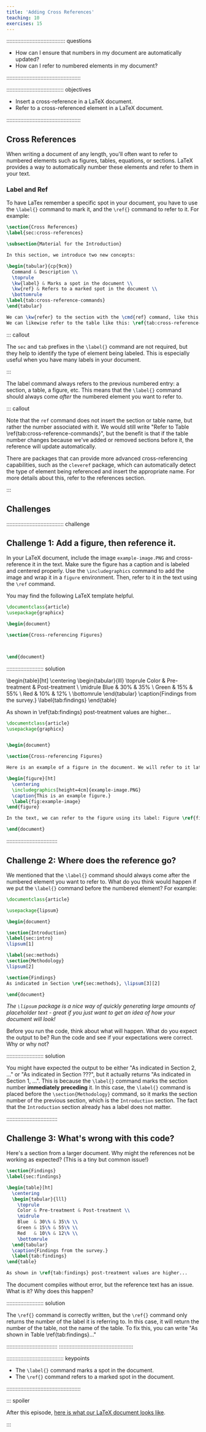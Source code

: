 ```yaml
---
title: 'Adding Cross References'
teaching: 10
exercises: 15
---
```


:::::::::::::::::::::::::::::::::::::: questions

- How can I ensure that numbers in my document are automatically updated?
- How can I refer to numbered elements in my document?

::::::::::::::::::::::::::::::::::::::::::::::::

::::::::::::::::::::::::::::::::::::: objectives

- Insert a cross-reference in a LaTeX document.
- Refer to a cross-referenced element in a LaTeX document.

::::::::::::::::::::::::::::::::::::::::::::::::

## Cross References

When writing a document of any length, you'll often want to refer to numbered elements such as
figures, tables, equations, or sections. LaTeX provides a way to automatically number these elements
and refer to them in your text.

### Label and Ref

To have LaTex remember a specific spot in your document, you have to use the `\label{}` command to
mark it, and the `\ref{}` command to refer to it. For example:

```latex
\section{Cross References}
\label{sec:cross-references}

\subsection{Material for the Introduction}

In this section, we introduce two new concepts:

\begin{tabular}{cp{9cm}}
  Command & Description \\
  \toprule
  \kw{label} & Marks a spot in the document \\
  \kw{ref} & Refers to a marked spot in the document \\
  \bottomrule
\label{tab:cross-reference-commands}
\end{tabular}

We can \kw{refer} to the section with the \cmd{ref} command, like this: \ref{sec:cross-references}.
We can likewise refer to the table like this: \ref{tab:cross-reference-commands}.
```

::: callout

The `sec` and `tab` prefixes in the `\label{}` command are not required, but they help to identify
the type of element being labeled. This is especially useful when you have many labels in your
document.

:::

The label command always refers to the previous numbered entry: a section, a table, a figure, etc.
This means that the `\label{}` command should always come *after* the numbered element you want to
refer to.

::: callout

Note that the `ref` command does not insert the section or table name, but rather the number
associated with it. We would still write "Refer to Table \ref{tab:cross-reference-commands}", but
the benefit is that if the table number changes because we've added or removed sections before it,
the reference will update automatically.

There are packages that can provide more advanced cross-referencing capabilities, such as the
`cleveref` package, which can automatically detect the type of element being referenced and insert
the appropriate name. For more details about this, refer to the references section.

:::

## Challenges

::::::::::::::::::::::::::::::::::::: challenge

## Challenge 1: Add a figure, then reference it.

In your LaTeX document, include the image `example-image.PNG` and cross-reference it in the text. Make sure the figure has a caption and is labeled and centered properly.
Use the `\includegraphics` command to add the image and wrap it in a `figure` environment.
Then, refer to it in the text using the `\ref` command.

You may find the following LaTeX template helpful.

```latex
\documentclass{article}
\usepackage{graphicx}

\begin{document}

\section{Cross-referencing Figures}



\end{document}
```


:::::::::::::::::::::::: solution

\begin{table}[ht]
  \centering
  \begin{tabular}{lll}
    \toprule
    Color & Pre-treatment & Post-treatment \\
    \midrule
    Blue  & 30\% & 35\% \\
    Green & 15\% & 55\% \\
    Red   & 10\% & 12\% \\
    \bottomrule
  \end{tabular}
  \caption{Findings from the survey.}
  \label{tab:findings}
\end{table}

As shown in \ref{tab:findings} post-treatment values are higher...

```latex
\documentclass{article}
\usepackage{graphicx}


\begin{document}

\section{Cross-referencing Figures}

Here is an example of a figure in the document. We will refer to it later in the text.

\begin{figure}[ht]
  \centering
  \includegraphics[height=4cm]{example-image.PNG}
  \caption{This is an example figure.}
  \label{fig:example-image}
\end{figure}

In the text, we can refer to the figure using its label: Figure \ref{fig:example-image}.

\end{document}
```

:::::::::::::::::::::::::::::::::


## Challenge 2: Where does the reference go?

We mentioned that the `\label{}` command should always come after the numbered element you want to
refer to. What do you think would happen if we put the `\label{}` command before the numbered
element? For example:

```latex
\documentclass{article}

\usepackage{lipsum}

\begin{document}

\section{Introduction}
\label{sec:intro}
\lipsum[1]

\label{sec:methods}
\section{Methodology}
\lipsum[2]

\section{Findings}
As indicated in Section \ref{sec:methods}, \lipsum[3][2]

\end{document}
```

*The `\lipsum` package is a nice way of quickly generating large amounts of placeholder text -
great if you just want to get an idea of how your document will look!*

Before you run the code, think about what will happen. What do you expect the output to be?
Run the code and see if your expectations were correct. Why or why not?

:::::::::::::::::::::::: solution

You might have expected the output to be either "As indicated in Section 2, ..." or "As indicated
in Section ???", but it actually returns "As indicated in Section 1, ...". This is because the
`\label{}` command marks the section number **immediately preceding** it. In this case, the
`\label{}` command is placed before the `\section{Methodology}` command, so it marks the section
number of the previous section, which is the `Introduction` section. The fact that the
`Introduction` section already has a label does not matter.

:::::::::::::::::::::::::::::::::


## Challenge 3: What's wrong with this code?

Here's a section from a larger document. Why might the references not be working as expected? (This
is a tiny but common issue!)

```latex
\section{Findings}
\label{sec:findings}

\begin{table}[ht]
  \centering
  \begin{tabular}{lll}
    \toprule
    Color & Pre-treatment & Post-treatment \\
    \midrule
    Blue  & 30\% & 35\% \\
    Green & 15\% & 55\% \\
    Red   & 10\% & 12\% \\
    \bottomrule
  \end{tabular}
  \caption{Findings from the survey.}
  \label{tab:findings}
\end{table}

As shown in \ref{tab:findings} post-treatment values are higher...

```

The document compiles without error, but the reference text has an issue. What is it? Why does this
happen?

:::::::::::::::::::::::: solution

The `\ref{}` command is correctly written, but the `\ref{}` command only returns the number of the
label it is referring to. In this case, it will return the number of the table, not the name of the
table. To fix this, you can write "As shown in Table \ref{tab:findings}..."

:::::::::::::::::::::::::::::::::
::::::::::::::::::::::::::::::::::::::::::::::::

::::::::::::::::::::::::::::::::::::: keypoints

- The `\label{}` command marks a spot in the document.
- The `\ref{}` command refers to a marked spot in the document.

::::::::::::::::::::::::::::::::::::::::::::::::

::: spoiler

After this episode, [here is what our LaTeX document looks like](files/document_state/ep-08.tex).

:::

